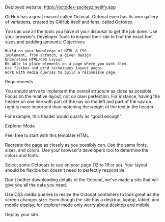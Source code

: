 Deployed website: https://octodex-ssoltesz.netlify.app

GitHub has a great mascot called Octocat. Octocat even has its own gallery of variations, created by GitHub itself and fans, called Octodex.

You can use all the tools you have at your disposal to get the job done. Use your browser's Developer Tools to inspect their site to find the exact font sizes and padding amounts.
Objectives

    Build on your knowledge of HTML & CSS
    Implement, from scratch, a given design
    Understand HTML/CSS Layout
    Be able to place elements on a page where you want them.
    Use flexbox and grid techniques layout pages.
    Work with media queries to build a responsive page.

Requirements

You should strive to implement the overall structure as close as possible. Focus on the relative layout, not on pixel perfection. For instance, having the header on one line with part of the nav on the left and part of the nav on right is more important than matching the weight of the text in the header.

For example, this header would qualify as "good enough":

Explorer Mode

Feel free to start with this template HTML

Recreate the page as closely as you possibly can. Use the same fonts, sizes, and colors. Use your browser's developers tool to determine the colors and fonts.

Select some Octocats to use on your page (12 to 16 or so). Your layout should be flexible but doesn't need to perfectly responsive.

Don't bother downloading details of the Octocat, we've made a site that will give you all the data you need.

Use CSS media queries to resize the Octocat containers to look great as the screen changes size. Even though the site has a desktop, laptop, tablet, and mobile display, for explorer mode only worry about desktop and mobile.

Deploy your site.
